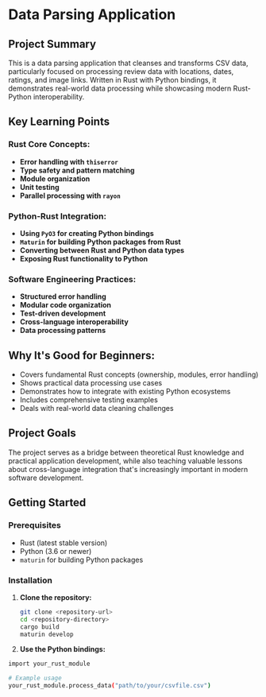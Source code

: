 # Data Parsing Application

## Project Summary

This is a data parsing application that cleanses and transforms CSV data, particularly focused on processing review data with locations, dates, ratings, and image links. Written in Rust with Python bindings, it demonstrates real-world data processing while showcasing modern Rust-Python interoperability.

## Key Learning Points

### Rust Core Concepts:
- **Error handling with `thiserror`**
- **Type safety and pattern matching**
- **Module organization**
- **Unit testing**
- **Parallel processing with `rayon`**

### Python-Rust Integration:
- **Using `PyO3` for creating Python bindings**
- **`Maturin` for building Python packages from Rust**
- **Converting between Rust and Python data types**
- **Exposing Rust functionality to Python**

### Software Engineering Practices:
- **Structured error handling**
- **Modular code organization**
- **Test-driven development**
- **Cross-language interoperability**
- **Data processing patterns**

## Why It's Good for Beginners:
- Covers fundamental Rust concepts (ownership, modules, error handling)
- Shows practical data processing use cases
- Demonstrates how to integrate with existing Python ecosystems
- Includes comprehensive testing examples
- Deals with real-world data cleaning challenges

## Project Goals

The project serves as a bridge between theoretical Rust knowledge and practical application development, while also teaching valuable lessons about cross-language integration that's increasingly important in modern software development.

## Getting Started

### Prerequisites
- Rust (latest stable version)
- Python (3.6 or newer)
- `maturin` for building Python packages

### Installation
1. **Clone the repository:**
   ```bash
   git clone <repository-url>
   cd <repository-directory>
   cargo build
   maturin develop
   ```
1. **Use the Python bindings:**
  ```bash
  import your_rust_module

  # Example usage
  your_rust_module.process_data("path/to/your/csvfile.csv")
  ```
